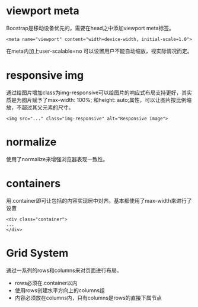 # viewport meta

Boostrap是移动设备优先的，需要在head之中添加viewport meta标签。

    <meta name="viewport" content="width=device-width, initial-scale=1.0">

在meta内加上user-scalable=no 可以设置用户不能自动缩放，视实际情况而定。



# responsive img

通过给图片增加class为img-responsive可以给图片的响应式布局支持更好，其实质是为图片赋予了max-width: 100%; 和height: auto;属性，可以让图片按比例缩放，不超过其父元素的尺寸。

    <img src="..." class="img-responsive" alt="Responsive image">



# normalize

使用了normalize来增强浏览器表现一致性。



# containers

用.container即可让包括的内容实现居中对齐。基本都使用了max-width来进行了设置

    <div class="container">
    ...
    </div>



# Grid System

通过一系列的rows和columns来对页面进行布局。

* rows必须在.container以内
* 使用rows创建水平方向上的columns组
* 内容必须放在columns内，只有columns是rows的直接下属节点

